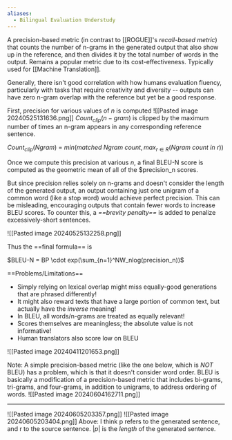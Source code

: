 ```yaml
---
aliases:
  - Bilingual Evaluation Understudy
---
```

A precision-based metric (in contrast to [[ROGUE]]'s *recall-based metric*) that counts the number of n-grams in the generated output that also show up in the reference, and then divides it by the total number of words in the output. Remains a popular metric due to its cost-effectiveness. Typically used for [[Machine Translation]].

Generally, there isn't good correlation with how humans evaluation fluency, particularly with tasks that require creativity and diversity -- outputs can have zero n-gram overlap with the reference but yet be a good response.

First, precision for various values of $n$ is computed
![[Pasted image 20240525131636.png]]
$Count_{clip}(n-gram)$ is clipped by the maximum number of times an n-gram appears in any corresponding reference sentence.

$Count_{clip}(Ngram)$ = $min(matched\: Ngram\: count, max_{r\in{R}}(Ngram\: count\: in\: r))$ 

Once we compute this precision at various $n$, a final BLEU-N score is computed as the geometric mean of all of the $precision_n scores.

But since precision relies solely on n-grams and doesn't consider the length of the generated output, an output containing just one unigram of a common word (like a stop word) would achieve perfect precision. This can be misleading, encouraging outputs that contain fewer words to increase BLEU scores. To counter this, a *==brevity penalty==* is added to penalize excessively-short sentences.

![[Pasted image 20240525132258.png]]

Thus the ==final formula== is

$BLEU-N = BP \cdot exp(\sum_{n=1}^NW_nlog(precision_n))$ 

==Problems/Limitations==
- Simply relying on lexical overlap might miss equally-good generations that are phrased differently!
- It might also reward texts that have a large portion of common text, but actually have the *inverse* meaning!
- In BLEU, all words/n-grams are treated as equally relevant!
- Scores themselves are meaningless; the absolute value is not informative!
- Human translators also score low on BLEU


![[Pasted image 20240411201653.png]]


Note:
A simple precision-based metric (like the one below, which is *NOT* BLEU) has a problem, which is that it doesn't consider word order. BLEU is basically a modification of a precision-based metric that includes bi-grams, tri-grams, and four-grams, in addition to unigrams, to address ordering of words.
![[Pasted image 20240604162711.png]]

---

![[Pasted image 20240605203357.png]]
![[Pasted image 20240605203404.png]]
Above: I think p refers to the generated sentence, and r to the source sentence. $|p|$ is the *length* of the generated sentence.



